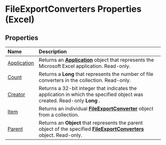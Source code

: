 
# FileExportConverters Properties (Excel)

## Properties



|**Name**|**Description**|
|:-----|:-----|
|[Application](5f8343b4-40d8-1129-237f-e778ef68cc20.md)|Returns an  **[Application](19b73597-5cf9-4f56-8227-b5211f657f6f.md)** object that represents the Microsoft Excel application. Read-only.|
|[Count](b1c0d01d-104f-b92d-55c8-4bce5d96d097.md)|Returns a  **Long** that represents the number of file converters in the collection. Read-only.|
|[Creator](7310b103-9216-a684-f442-7fd81944b3f5.md)|Returns a 32-bit integer that indicates the application in which the specified object was created. Read-only  **Long** .|
|[Item](02df282d-70c2-bcae-bb68-78f07f41c8df.md)|Returns an individual  **[FileExportConverter](299f018e-0dfa-c101-7538-4a285918ac20.md)** object from a collection.|
|[Parent](eb03263e-67b1-cbb7-7898-db7fe5d46f5c.md)|Returns an  **Object** that represents the parent object of the specified **[FileExportConverters](f4b0500e-308a-42e7-a9eb-4a511b8ca754.md)** object. Read-only.|
